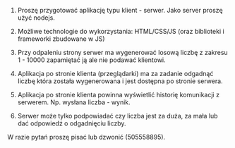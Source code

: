 1. Proszę przygotować aplikację typu klient - serwer. Jako server proszę użyć nodejs.
2. Możliwe technologie do wykorzystania: HTML/CSS/JS (oraz biblioteki i frameworki zbudowane w JS)
3. Przy odpaleniu strony serwer ma wygenerować losową liczbę z zakresu 1 - 10000 zapamiętać ją ale nie podawać klientowi.
4. Aplikacja po stronie klienta (przeglądarki) ma za zadanie odgadnąć liczbę która została wygenerowana i jest dostępna po stronie serwera.

5. Aplikacja po stronie klienta powinna wyświetlić historię komunikacji z serwerem. Np. wysłana liczba - wynik.

6. Serwer może tylko podpowiadać czy liczba jest za duża, za mała lub dać odpowiedź o odgadnięciu liczby.

W razie pytań proszę pisać lub dzwonić (505558895).
